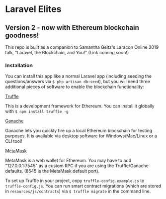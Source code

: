 # Laravel Elites

## Version 2 - now with Ethereum blockchain goodness!

This repo is built as a companion to Samantha Geitz's Laracon Online 2019 talk, "Laravel, the Blockchain, and You!" (Link coming soon!)

### Installation

You can install this app like a normal Laravel app (including seeding the questions/answers via `$ php artisan db:seed`), but you will need three additional pieces of software to enable the blockchain functionality:

[Truffle](https://truffleframework.com/truffle)

This is a development framework for Ethereum. You can install it globally with `$ npm install truffle -g`

[Ganache](https://truffleframework.com/ganache)

Ganache lets you quickly fire up a local Ethereum blockchain for testing purposes. It is available via desktop software for Windows/Mac/Linux or a CLI tool!

[MetaMask](https://metamask.io/)

MetaMask is a web wallet for Ethereum. You may have to add "127.0.0.1:7545" as a custom RPC if you are using the Truffle/Ganache defaults. (8545 is the MetaMask default port).

To set up Truffle in your project, copy `truffle-config.example.js` to `truffle-config.js`. You can run smart contract migrations (which are stored in `resources/js/contracts`) via `$ truffle migrate` in the command line.
